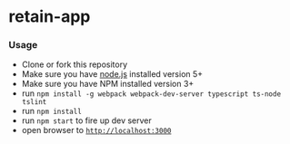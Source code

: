 # retain-app

### Usage
- Clone or fork this repository
- Make sure you have [node.js](https://nodejs.org/) installed version 5+
- Make sure you have NPM installed version 3+
- run `npm install -g webpack webpack-dev-server typescript ts-node tslint`
- run `npm install`
- run `npm start` to fire up dev server
- open browser to [`http://localhost:3000`](http://localhost:3000)
